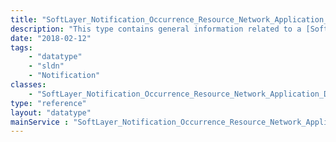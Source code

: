 ```yaml
---
title: "SoftLayer_Notification_Occurrence_Resource_Network_Application_Delivery_Controller"
description: "This type contains general information related to a [SoftLayer_Network_Application_Delivery_Controller](reference/datatypes/SoftLayer_Network_Application_Delivery_Controller) resource that is impacted by a [SoftLayer_Notification_Occurrence_Event](reference/datatypes/SoftLayer_Notification_Occurrence_Event). "
date: "2018-02-12"
tags:
    - "datatype"
    - "sldn"
    - "Notification"
classes:
    - "SoftLayer_Notification_Occurrence_Resource_Network_Application_Delivery_Controller"
type: "reference"
layout: "datatype"
mainService : "SoftLayer_Notification_Occurrence_Resource_Network_Application_Delivery_Controller"
---
```

